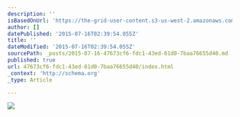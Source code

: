 ```yaml
---
description: ''
isBasedOnUrl: 'https://the-grid-user-content.s3-us-west-2.amazonaws.com/d342ff6d-7704-47f8-8043-314ddeffdffd.jpg'
author: []
datePublished: '2015-07-16T02:39:54.055Z'
title: ''
dateModified: '2015-07-16T02:39:54.055Z'
sourcePath: _posts/2015-07-16-47673cf6-fdc1-43ed-81d0-7baa76655d40.md
published: true
url: 47673cf6-fdc1-43ed-81d0-7baa76655d40/index.html
_context: 'http://schema.org'
_type: Article

---
```

![](https://the-grid-user-content.s3-us-west-2.amazonaws.com/d342ff6d-7704-47f8-8043-314ddeffdffd.jpg)